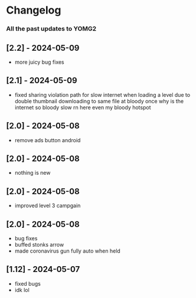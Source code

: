 # Changelog

### All the past updates to YOMG2


## [2.2] - 2024-05-09
- more juicy bug fixes


## [2.1] - 2024-05-09
- fixed sharing violation path for slow internet when loading a level due to double thumbnail downloading to same file at bloody once why is the internet so bloody slow rn here even my bloody hotspot


## [2.0] - 2024-05-08
- remove ads button android


## [2.0] - 2024-05-08
- nothing is new


## [2.0] - 2024-05-08
- improved level 3 campgain


## [2.0] - 2024-05-08

- bug fixes
- buffed stonks arrow
- made coronavirus gun fully auto when held

## [1.12] - 2024-05-07

- fixed bugs
- idk lol
